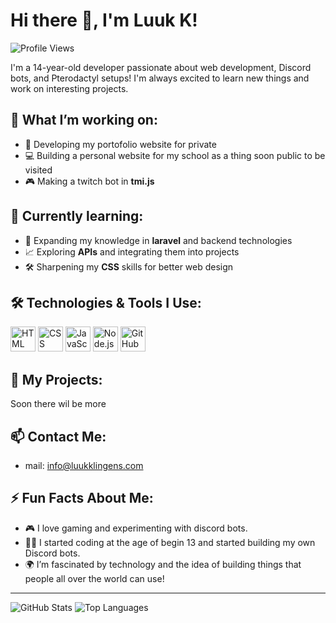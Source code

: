 # Hi there 👋, I'm Luuk K!

![Profile Views](https://komarev.com/ghpvc/?username=DevLuuk123&color=blue)

I'm a 14-year-old developer passionate about web development, Discord bots, and Pterodactyl setups! I'm always excited to learn new things and work on interesting projects.

## 🔭 What I’m working on:
- 🚀 Developing my portofolio website for private
- 💻 Building a personal website for my school as a thing soon public to be visited 
- 🎮 Making a twitch bot in **tmi.js**

## 🌱 Currently learning:
- 🧠 Expanding my knowledge in **laravel** and backend technologies
- 📈 Exploring **APIs** and integrating them into projects
- 🛠️ Sharpening my **CSS** skills for better web design

## 🛠 Technologies & Tools I Use:
<p align="left">
  <img src="https://cdn.jsdelivr.net/gh/devicons/devicon/icons/html5/html5-original.svg" alt="HTML" width="40" height="40"/>
  <img src="https://cdn.jsdelivr.net/gh/devicons/devicon/icons/css3/css3-original.svg" alt="CSS" width="40" height="40"/>
  <img src="https://cdn.jsdelivr.net/gh/devicons/devicon/icons/javascript/javascript-original.svg" alt="JavaScript" width="40" height="40"/>
  <img src="https://cdn.jsdelivr.net/gh/devicons/devicon/icons/nodejs/nodejs-original.svg" alt="Node.js" width="40" height="40"/>
  <img src="https://cdn.jsdelivr.net/gh/devicons/devicon/icons/github/github-original.svg" alt="GitHub" width="40" height="40"/>
</p>

## 📂 My Projects:
Soon there wil be more



## 📫 Contact Me:
- mail: info@luukklingens.com 

## ⚡ Fun Facts About Me:
- 🎮 I love gaming and experimenting with discord bots.
- 🧑‍💻 I started coding at the age of begin 13 and started building my own Discord bots.
- 🌍 I’m fascinated by technology and the idea of building things that people all over the world can use!

---

![GitHub Stats](https://github-readme-stats.vercel.app/api?username=DevLuuk123&show_icons=true&theme=radical)
![Top Languages](https://github-readme-stats.vercel.app/api/top-langs/?username=DevLuuk123&layout=compact&theme=radical)
